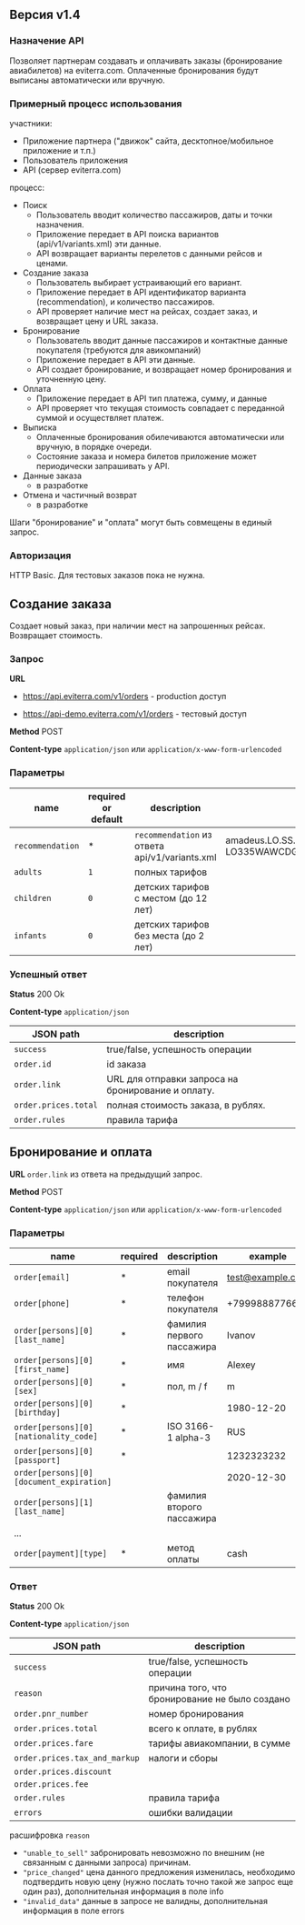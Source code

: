 ## Версия v1.4

### Назначение API

Позволяет партнерам создавать и оплачивать заказы (бронирование авиабилетов)
на eviterra.com. Оплаченные бронирования будут выписаны автоматически или вручную.

### Примерный процесс использования

участники:

* Приложение партнера ("движок" сайта, десктопное/мобильное приложение и т.п.)
* Пользователь приложения
* API (сервер eviterra.com)

процесс:

* Поиск
  * Пользователь вводит количество пассажиров, даты и точки назначения.
  * Приложение передает в API поиска вариантов (api/v1/variants.xml) эти данные.
  * API возвращает варианты перелетов с данными рейсов и ценами.
* Создание заказа
  * Пользователь выбирает устраивающий его вариант.
  * Приложение передает в API идентификатор варианта (recommendation), и количество пассажиров.
  * API проверяет наличие мест на рейсах, создает заказ, и возвращает цену и URL заказа.
* Бронирование
  * Пользователь вводит данные пассажиров и контактные данные покупателя (требуются для авикомпаний)
  * Приложение передает в API эти данные.
  * API создает бронирование, и возвращает номер бронирования и уточненную цену.
* Оплата
  * Приложение передает в API тип платежа, сумму, и данные
  * API проверяет что текущая стоимость совпадает с переданной суммой и осуществляет платеж.
* Выписка
  * Оплаченные бронирования обилечиваются автоматически или вручную, в порядке очереди.
  * Состояние заказа и номера билетов приложение может периодически запрашивать у API.
* Данные заказа
  * в разработке
* Отмена и частичный возврат
  * в разработке

Шаги "бронирование" и "оплата" могут быть совмещены в единый запрос.

### Авторизация

HTTP Basic. Для тестовых заказов пока не нужна.

## Создание заказа

Создает новый заказ, при наличии мест на запрошенных рейсах. Возвращает стоимость.

### Запрос

**URL**

*  https://api.eviterra.com/v1/orders - production доступ

*  https://api-demo.eviterra.com/v1/orders - тестовый доступ

**Method** POST

**Content-type** `application/json` или `application/x-www-form-urlencoded`

### Параметры

name             | required or default  | description | example
-----------------|----------------------|-------------|--------
`recommendation` | *                    | `recommendation` из ответа api/v1/variants.xml  | amadeus.LO.SS.MM.88.LO678SVOWAW151212-LO335WAWCDG161212
`adults`         | `1`                  | полных тарифов
`children`       | `0`                  | детских тарифов с местом (до 12 лет)
`infants`        | `0`                  | детских тарифов без места (до 2 лет)

### Успешный ответ

**Status** 200 Ok

**Content-type** `application/json`

JSON path             |  description
----------------------|-------------
`success`             |  true/false, успешность операции
`order.id`            |  id заказа
`order.link`          |  URL для отправки запроса на бронирование и оплату.
`order.prices.total`  |  полная стоимость заказа, в рублях.
`order.rules`         |  правила тарифа


## Бронирование и оплата

**URL** `order.link` из ответа на предыдущий запрос.

**Method** POST

**Content-type** `application/json` или `application/x-www-form-urlencoded`

### Параметры

name                                      | required | description               | example
------------------------------------------|----------|---------------------------|--------
`order[email]`                            | *        | email покупателя          | test@example.com
`order[phone]`                            | *        | телефон покупателя        | +79998887766
`order[persons][0][last_name]`            | *        | фамилия первого пассажира | Ivanov
`order[persons][0][first_name]`           | *        | имя                       | Alexey
`order[persons][0][sex]`                  | *        | пол, m / f                | m
`order[persons][0][birthday]`             | *        |                           | 1980-12-20
`order[persons][0][nationality_code]`     | *        | ISO 3166-1 alpha-3        | RUS
`order[persons][0][passport]`             | *        |                           | 1232323232
`order[persons][0][document_expiration]`  |          |                           | 2020-12-30
`order[persons][1][last_name]`            |          | фамилия второго пассажира |
...                                       |
`order[payment][type]`                    | *        | метод оплаты              | cash

### Ответ

**Status** 200 Ok

**Content-type** `application/json`

JSON path                    | description
-----------------------------|-------------------------------
`success`                    | true/false, успешность операции
`reason`                     | причина того, что бронирование не было создано
`order.pnr_number`           | номер бронирования
`order.prices.total`         | всего к оплате, в рублях
`order.prices.fare`          | тарифы авиакомпании, в сумме
`order.prices.tax_and_markup`| налоги и сборы
`order.prices.discount`      |
`order.prices.fee`           |
`order.rules`                | правила тарифа
`errors`                     | ошибки валидации

расшифровка `reason`

* `"unable_to_sell"` забронировать невозможно по внешним (не связанным с данными запроса) причинам.
* `"price_changed"` цена данного предложения изменилась, необходимо подтвердить новую цену (нужно послать точно такой же запрос еще один раз), дополнительная информация в поле info
* `"invalid_data"` данные в запросе не валидны, дополнительная информация в поле errors

